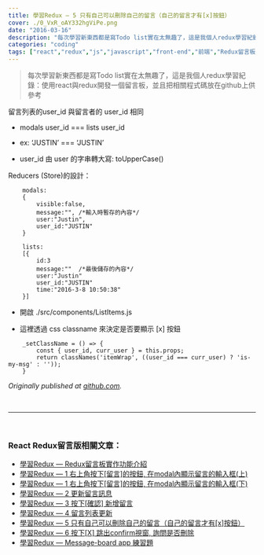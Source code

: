 ```yaml
---
title: 學習Redux — 5 只有自己可以刪除自己的留言（自己的留言才有[x]按鈕）
cover: ./0_VxR_oAY332hgViPe.png
date: "2016-03-16"
description: "每次學習新東西都是寫Todo list實在太無趣了，這是我個人redux學習紀錄：使用react與redux開發一個留言板，並且把相關程式碼放在github上供參考"
categories: "coding"
tags: ["react","redux","js","javascript","front-end","前端","Redux留言板系列"]
---
```



> 每次學習新東西都是寫Todo list實在太無趣了，這是我個人redux學習紀錄：使用react與redux開發一個留言板，並且把相關程式碼放在github上供參考


留言列表的user_id 與留言者的 user_id 相同

* modals user_id === lists user_id

* ex: ‘JUSTIN’ === ‘JUSTIN’

* user_id 由 user 的字串轉大寫: toUpperCase()

Reducers (Store)的設計：
```
    modals:
    {
        visible:false,
        message:"", /*輸入時暫存的內容*/
        user:"Justin",
        user_id:"JUSTIN"
    }

    lists:
    [{
        id:3
        message:""  /*最後儲存的內容*/
        user:"Justin"
        user_id:"JUSTIN"
        time:"2016-3-8 10:50:38"
    }]
```
* 開啟 ./src/components/ListItems.js

* 這裡透過 css classname 來決定是否要顯示 [x] 按鈕

```
    _setClassName = () => {
        const { user_id, curr_user } = this.props;
        return classNames('itemWrap', ((user_id === curr_user) ? 'is-my-msg' : ''));
    }
```

*Originally published at [github.com](https://github.com/justin3737/redux-message-board/issues/5).*



<br/>
<hr/>
<br/>


### React Redux留言版相關文章：
- <a href="/blog/react-redux-messageboard-0-intro/">學習Redux — Redux留言板實作功能介紹</a><br/>
- <a href="/blog/react-redux-messageboard-1/">學習Redux — 1 右上角按下[留言]的按鈕, 在modal內顯示留言的輸入框(上)</a><br/>
- <a href="/blog/react-redux-messageboard-1-2/">學習Redux — 1 右上角按下[留言]的按鈕, 在modal內顯示留言的輸入框(下)</a><br/>
- <a href="/blog/react-redux-messageboard-2">學習Redux — 2 更新留言訊息</a><br/>
- <a href="/blog/react-redux-messageboard-3/">學習Redux — 3 按下[確認] 新增留言</a><br/>
- <a href="/blog/react-redux-messageboard-4/">學習Redux — 4 留言列表更新</a><br/>
- <a href="/blog/react-redux-messageboard-5/">學習Redux — 5 只有自己可以刪除自己的留言（自己的留言才有[x]按鈕）</a><br/>
- <a href="/blog/react-redux-messageboard-6/">學習Redux — 6 按下[X] 跳出confirm視窗, 詢問是否刪除</a><br/>
- <a href="/blog/react-redux-messageboard-7-practice/">學習Redux — Message-board app 練習題</a><br/>